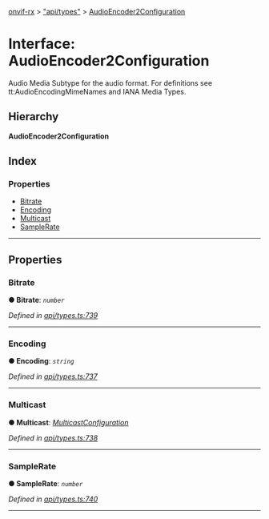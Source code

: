 [onvif-rx](../README.md) > ["api/types"](../modules/_api_types_.md) > [AudioEncoder2Configuration](../interfaces/_api_types_.audioencoder2configuration.md)

# Interface: AudioEncoder2Configuration

Audio Media Subtype for the audio format. For definitions see tt:AudioEncodingMimeNames and IANA Media Types.

## Hierarchy

**AudioEncoder2Configuration**

## Index

### Properties

* [Bitrate](_api_types_.audioencoder2configuration.md#bitrate)
* [Encoding](_api_types_.audioencoder2configuration.md#encoding)
* [Multicast](_api_types_.audioencoder2configuration.md#multicast)
* [SampleRate](_api_types_.audioencoder2configuration.md#samplerate)

---

## Properties

<a id="bitrate"></a>

###  Bitrate

**● Bitrate**: *`number`*

*Defined in [api/types.ts:739](https://github.com/patrickmichalina/onvif-rx/blob/d62cee9/src/api/types.ts#L739)*

___
<a id="encoding"></a>

###  Encoding

**● Encoding**: *`string`*

*Defined in [api/types.ts:737](https://github.com/patrickmichalina/onvif-rx/blob/d62cee9/src/api/types.ts#L737)*

___
<a id="multicast"></a>

###  Multicast

**● Multicast**: *[MulticastConfiguration](_api_types_.multicastconfiguration.md)*

*Defined in [api/types.ts:738](https://github.com/patrickmichalina/onvif-rx/blob/d62cee9/src/api/types.ts#L738)*

___
<a id="samplerate"></a>

###  SampleRate

**● SampleRate**: *`number`*

*Defined in [api/types.ts:740](https://github.com/patrickmichalina/onvif-rx/blob/d62cee9/src/api/types.ts#L740)*

___

